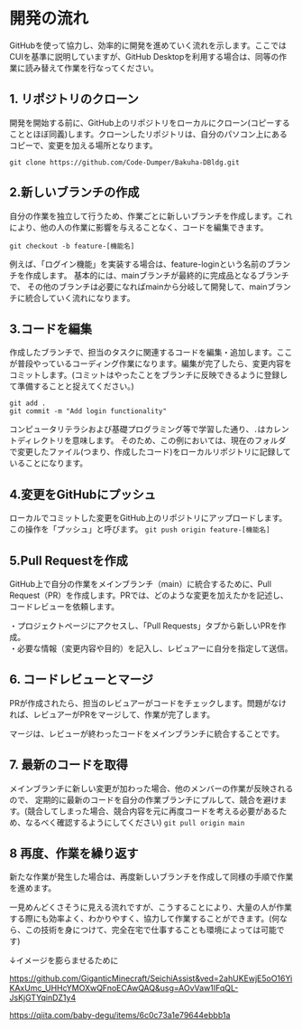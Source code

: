 # 開発の流れ
GitHubを使って協力し、効率的に開発を進めていく流れを示します。ここではCUIを基準に説明していますが、GitHub Desktopを利用する場合は、同等の作業に読み替えて作業を行なってください。

## 1. リポジトリのクローン

開発を開始する前に、GitHub上のリポジトリをローカルにクローン(コピーすることとほぼ同義)します。クローンしたリポジトリは、自分のパソコン上にあるコピーで、変更を加える場所となります。

 ``` git clone https://github.com/Code-Dumper/Bakuha-DBldg.git ```

 ## 2.新しいブランチの作成

 自分の作業を独立して行うため、作業ごとに新しいブランチを作成します。これにより、他の人の作業に影響を与えることなく、コードを編集できます。

 ``` git checkout -b feature-[機能名] ```
 
 例えば、「ログイン機能」を実装する場合は、feature-loginという名前のブランチを作成します。
 基本的には、mainブランチが最終的に完成品となるブランチで、
 その他のブランチは必要になればmainから分岐して開発して、mainブランチに統合していく流れになります。

 ## 3.コードを編集

 作成したブランチで、担当のタスクに関連するコードを編集・追加します。ここが普段やっているコーディング作業になります。編集が完了したら、変更内容をコミットします。(コミットはやったことをブランチに反映できるように登録して準備することと捉えてください。)
 
```
git add .
git commit -m "Add login functionality"
```

コンピュータリテラシおよび基礎プログラミング等で学習した通り、```.```はカレントディレクトリを意味します。
そのため、この例においては、現在のフォルダで変更したファイル(つまり、作成したコード)をローカルリポジトリに記録していることになります。

## 4.変更をGitHubにプッシュ
ローカルでコミットした変更をGitHub上のリポジトリにアップロードします。この操作を「プッシュ」と呼びます。
``` git push origin feature-[機能名] ```

## 5.Pull Requestを作成
GitHub上で自分の作業をメインブランチ（main）に統合するために、Pull Request（PR）を作成します。PRでは、どのような変更を加えたかを記述し、コードレビューを依頼します。


・プロジェクトページにアクセスし、「Pull Requests」タブから新しいPRを作成。  
・必要な情報（変更内容や目的）を記入し、レビュアーに自分を指定して送信。


## 6. コードレビューとマージ

PRが作成されたら、担当のレビュアーがコードをチェックします。問題がなければ、レビュアーがPRをマージして、作業が完了します。

マージは、レビューが終わったコードをメインブランチに統合することです。

## 7. 最新のコードを取得
メインブランチに新しい変更が加わった場合、他のメンバーの作業が反映されるので、
定期的に最新のコードを自分の作業ブランチにプルして、競合を避けます。(競合してしまった場合、競合内容を元に再度コードを考える必要があるため、なるべく確認するようにしてください)
``` git pull origin main ```

## 8 再度、作業を繰り返す
新たな作業が発生した場合は、再度新しいブランチを作成して同様の手順で作業を進めます。

一見めんどくさそうに見える流れですが、こうすることにより、大量の人が作業する際にも効率よく、わかりやすく、協力して作業することができます。(何なら、この技術を身につけて、完全在宅で仕事することも環境によっては可能です)

↓イメージを膨らませるために

https://github.com/GiganticMinecraft/SeichiAssist&ved=2ahUKEwjE5oO16YiKAxUmc_UHHcYMOXwQFnoECAwQAQ&usg=AOvVaw1IFqQL-JsKjGTYqinDZ1y4

https://qiita.com/baby-degu/items/6c0c73a1e79644ebbb1a

